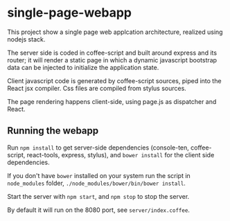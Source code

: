 single-page-webapp
==================

This project show a single page web applcation architecture,
realized using nodejs stack.

The server side is coded in coffee-script and built around express and its
router; it will render a static page in which a dynamic javascript bootstrap
data can be injected to initialize the application state.

Client javascript code is generated by coffee-script sources, piped into the
React jsx compiler. Css files are compiled from stylus sources.

The page rendering happens client-side, using page.js as dispatcher and React.

Running the webapp
------------------

Run ```npm install``` to get server-side dependencies (console-ten,
coffee-script, react-tools, express, stylus), and ```bower install```
for the client side dependencies.

If you don't have ```bower``` installed on your system run the script in
```node_modules``` folder,  ```./node_modules/bower/bin/bower install```.

Start the server with ```npm start```, and ```npm stop``` to stop the server.

By default it will run on the 8080 port, see ```server/index.coffee```.


